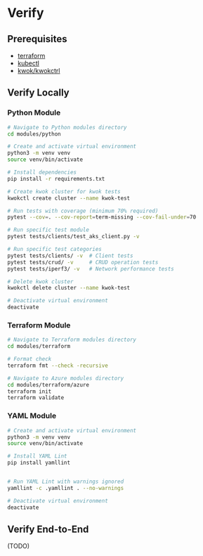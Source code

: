 # Verify

## Prerequisites

* [terraform](https://developer.hashicorp.com/terraform/install)
* [kubectl](https://kubernetes.io/docs/tasks/tools/install-kubectl-linux/)
* [kwok/kwokctrl](https://kwok.sigs.k8s.io/docs/user/installation/)

## Verify Locally

### Python Module

```bash
# Navigate to Python modules directory
cd modules/python

# Create and activate virtual environment
python3 -m venv venv
source venv/bin/activate

# Install dependencies
pip install -r requirements.txt

# Create kwok cluster for kwok tests
kwokctl create cluster --name kwok-test

# Run tests with coverage (minimum 70% required)
pytest --cov=. --cov-report=term-missing --cov-fail-under=70

# Run specific test module
pytest tests/clients/test_aks_client.py -v

# Run specific test categories
pytest tests/clients/ -v  # Client tests
pytest tests/crud/ -v     # CRUD operation tests
pytest tests/iperf3/ -v   # Network performance tests

# Delete kwok cluster
kwokctl delete cluster --name kwok-test

# Deactivate virtual environment
deactivate
```

### Terraform Module

```bash
# Navigate to Terraform modules directory
cd modules/terraform

# Format check
terraform fmt --check -recursive

# Navigate to Azure modules directory
cd modules/terraform/azure
terraform init
terraform validate
```


### YAML Module

```bash
# Create and activate virtual environment
python3 -m venv venv
source venv/bin/activate

# Install YAML Lint
pip install yamllint


# Run YAML Lint with warnings ignored
yamllint -c .yamllint . --no-warnings

# Deactivate virtual environment
deactivate
```

## Verify End-to-End

(TODO)